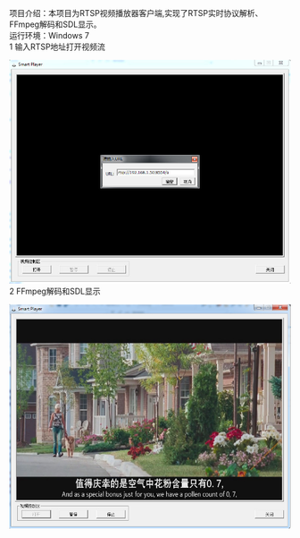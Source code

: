 项目介绍：本项目为RTSP视频播放器客户端,实现了RTSP实时协议解析、FFmpeg解码和SDL显示。      
运行环境：Windows 7       
1 输入RTSP地址打开视频流        

                
![image1](https://github.com/DaveBobo/RtspPlayer/blob/master/Screenshots/r1.jpg)    
2 FFmpeg解码和SDL显示       

                   
![image2](https://github.com/DaveBobo/RtspPlayer/blob/master/Screenshots/r2.jpg)
